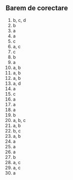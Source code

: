 ## Barem de corectare

1. b, c, d
2. b
3. a
4. a
5. c
6. a, c
7. c
8. b
9. a
10. a, b
11. a, b
12. a, b
13. a, d
14. a
15. c
16. a
17. a
18. a
19. b
20. a, b, c
21. a, b
22. b, c
23. a, b
24. a
25. a
26. a
27. b
28. a, c
29. a, c
30. a